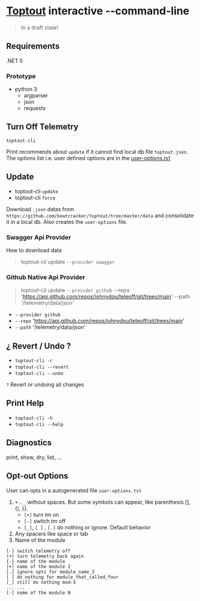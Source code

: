 # [Toptout](https://github.com/beatcracker/toptout) interactive --command-line

> In a draft state!

## Requirements

.NET 5

### Prototype

- python 3
  - argparser
  - json
  - requests

## Turn Off Telemetry

`toptout-cli`

Print recommends about `update` if it cannot find local db file `toptout.json`.
The options list i.e. user defined options are in the [user-options.txt](#opt-out-options)

## Update

- toptout-cli `update`
- toptout-cli `force`

Download `.json` datas from `https://github.com/beatcracker/toptout/tree/master/data` and consolidate it in a local db. Also creates the `user-options` file.

### Swagger Api Provider

How to download data

> toptout-cli update `--provider swagger`

### Github Native Api Provider

> toptout-cli update `--provider github` --repo 'https://api.github.com/repos/johnydou/teleoff/git/trees/main' --path '/telemetry/data/json'

- `--provider github`
- `--repo` 'https://api.github.com/repos/johnydou/teleoff/git/trees/main'
- `--path` '/telemetry/data/json'

## ¿ Revert / Undo ?

- `toptout-cli -r`
- `toptout-cli --revert`
- `toptout-cli --undo`

`?` Revert or undoing all changes

## Print Help

- `toptout-cli -h`
- `toptout-cli --help`

## Diagnostics

print, show, dry, list, ...

## Opt-out Options

User can opts in a autogenerated file `user-options.txt`

1. `+-._` without spaces. But some symbols can appear, like parenthesis [], (), }}.
   - `[+]` turn _tm_ on
   - `[-]` switch _tm_ off
   - `[_]`, `[ ]` , `[.]` do nothing or ignore. Default behavior
2. Any spacers like space or tab
3. Name of the module

```plain
[-] switch telemetry off
(+) turn telemetry back again
{-} name of the module
|+| name of the module 2
[.] ignore opts for module_name_3
[ ] do nothing for module_that_called_four
[_] still do nothing mod-5
... ...
[-] name of the module N
```
